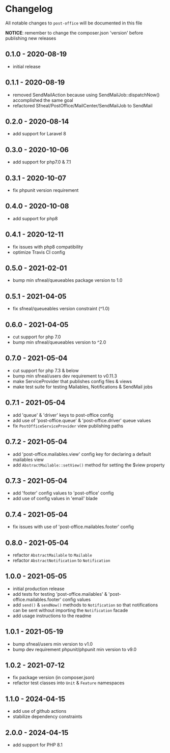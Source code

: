 # Changelog

All notable changes to `post-office` will be documented in this file

**NOTICE**: remember to change the composer.json 'version' before publishing new releases

## 0.1.0 - 2020-08-19
- initial release


## 0.1.1 - 2020-08-19
- removed SendMailAction because using SendMailJob::dispatchNow() accomplished the same goal
- refactored Sfneal/PostOffice/MailCenter/SendMailJob to SendMail


## 0.2.0 - 2020-08-14
- add support for Laravel 8
 
 
## 0.3.0 - 2020-10-06
- add support for php7.0 & 7.1
 
 
## 0.3.1 - 2020-10-07
- fix phpunit version requirement
 
 
## 0.4.0 - 2020-10-08
- add support for php8


## 0.4.1 - 2020-12-11
- fix issues with php8 compatibility
- optimize Travis CI config


## 0.5.0 - 2021-02-01
- bump min sfneal/queueables package version to 1.0


## 0.5.1 - 2021-04-05
- fix sfneal/queueables version constraint (^1.0)


## 0.6.0 - 2021-04-05
- cut support for php 7.0
- bump min sfneal/queueables version to ^2.0


## 0.7.0 - 2021-05-04
- cut support for php 7.3 & below
- bump min sfneal/users dev requirement to v0.11.3
- make ServiceProvider that publishes config files & views
- make test suite for testing Mailables, Notifications & SendMail jobs


## 0.7.1 - 2021-05-04
- add 'queue' & 'driver' keys to post-office config
- add use of 'post-office.queue' & 'post-office.driver' queue values 
- fix `PostOfficeServiceProvider` view publishing paths


## 0.7.2 - 2021-05-04
- add 'post-office.mailables.view' config key for declaring a default mailables view
- add `AbstractMailable::setView()` method for setting the $view property


## 0.7.3 - 2021-05-04
- add 'footer' config values to 'post-office' config
- add use of config values in 'email' blade


## 0.7.4 - 2021-05-04
- fix issues with use of 'post-office.mailables.footer' config


## 0.8.0 - 2021-05-04
- refactor `AbstractMailable` to `Mailable` 
- refactor `AbstractNotification` to `Notification`


## 1.0.0 - 2021-05-05
- initial production release
- add tests for testing 'post-office.mailables' & 'post-office.mailables.footer' config values
- add `send()` & `sendNow()` methods to `Notification` so that notifications can be sent without importing the `Notification` facade
- add usage instructions to the readme


## 1.0.1 - 2021-05-19
- bump sfneal/users min version to v1.0
- bump dev requirement phpunit/phpunit min version to v9.0


## 1.0.2 - 2021-07-12
- fix package version (in composer.json)
- refactor test classes into `Unit` & `Feature` namespaces


## 1.1.0 - 2024-04-15
- add use of github actions
- stabilize dependency constraints


## 2.0.0 - 2024-04-15
- add support for PHP 8.1
